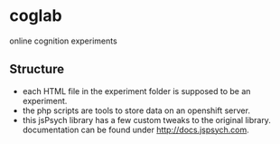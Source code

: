 # coglab
online cognition experiments


## Structure
* each HTML file in the experiment folder is supposed to be an experiment. 
* the php scripts are tools to store data on an openshift server. 
* this jsPsych library has a few custom tweaks to the original library. documentation can be found under http://docs.jspsych.com.
